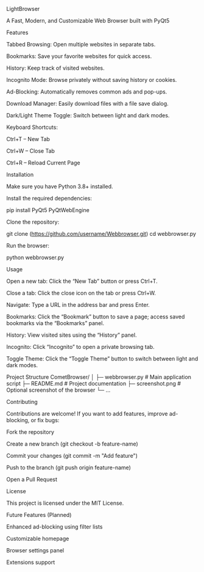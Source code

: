 LightBrowser

A Fast, Modern, and Customizable Web Browser built with PyQt5

<!-- Optional: add a screenshot of your browser -->

Features

Tabbed Browsing: Open multiple websites in separate tabs.

Bookmarks: Save your favorite websites for quick access.

History: Keep track of visited websites.

Incognito Mode: Browse privately without saving history or cookies.

Ad-Blocking: Automatically removes common ads and pop-ups.

Download Manager: Easily download files with a file save dialog.

Dark/Light Theme Toggle: Switch between light and dark modes.

Keyboard Shortcuts:

Ctrl+T – New Tab

Ctrl+W – Close Tab

Ctrl+R – Reload Current Page

Installation

Make sure you have Python 3.8+ installed.

Install the required dependencies:

pip install PyQt5 PyQtWebEngine


Clone the repository:

git clone (https://github.com/username/Webbrowser.git)
cd webbrowser.py


Run the browser:

python webbrowser.py

Usage

Open a new tab: Click the “New Tab” button or press Ctrl+T.

Close a tab: Click the close icon on the tab or press Ctrl+W.

Navigate: Type a URL in the address bar and press Enter.

Bookmarks: Click the “Bookmark” button to save a page; access saved bookmarks via the “Bookmarks” panel.

History: View visited sites using the “History” panel.

Incognito: Click “Incognito” to open a private browsing tab.

Toggle Theme: Click the “Toggle Theme” button to switch between light and dark modes.

Project Structure
CometBrowser/
│
├─ webbrowser.py         # Main application script
├─ README.md             # Project documentation
├─ screenshot.png        # Optional screenshot of the browser
└─ ...

Contributing

Contributions are welcome! If you want to add features, improve ad-blocking, or fix bugs:

Fork the repository

Create a new branch (git checkout -b feature-name)

Commit your changes (git commit -m "Add feature")

Push to the branch (git push origin feature-name)

Open a Pull Request

License

This project is licensed under the MIT License.

Future Features (Planned)

Enhanced ad-blocking using filter lists

Customizable homepage

Browser settings panel

Extensions support
